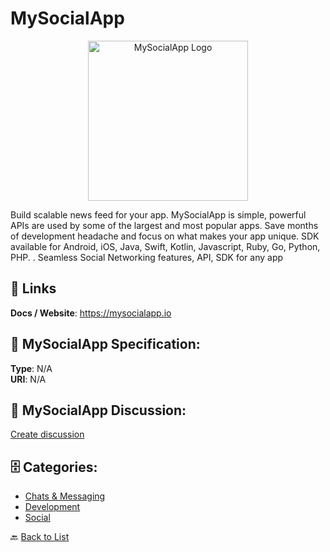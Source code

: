 # MySocialApp
<p align="center">
    <img width="256" src="https://raw.githubusercontent.com/apis-list/apis-list/main/apis/mysocialapp/logo_256x256.png" alt="MySocialApp Logo"/>
</p>

Build scalable news feed for your app. MySocialApp is simple, powerful APIs are used by some of the largest and most popular apps.  Save months of development headache and focus on what makes your app unique. SDK available for Android, iOS, Java, Swift, Kotlin, Javascript, Ruby, Go, Python, PHP. . Seamless Social Networking features, API, SDK for any app

##  🔗 Links
**Docs / Website**: https://mysocialapp.io

## 🧬 MySocialApp Specification:
**Type**: N/A  
**URI**: N/A

## 💬 MySocialApp Discussion:
[Create discussion](https://github.com/apis-list/apis-list/discussions/new)

## 🗄️ Categories:
- [Chats & Messaging](https://github.com/apis-list/apis-list#chats--messaging-)
- [Development](https://github.com/apis-list/apis-list#development-)
- [Social](https://github.com/apis-list/apis-list#social-)




🔙 [Back to List](https://github.com/apis-list/apis-list)
